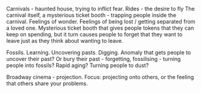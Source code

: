 Carnivals - haunted house, trying to inflict fear.
Rides - the desire to fly
The carnival itself, a mysterious ticket booth - trapping people inside the carnival. Feelings of wonder. Feelings of being lost / getting separated from a loved one.
Mysterious ticket booth that gives people tokens that they can keep on spending, but it turn causes people to forget that they want to leave just as they think about wanting to leave.

Fossils. Learning. Uncovering pasts. Digging. Anomaly that gets people to uncover their past?  Or bury their past - forgetting, fossilising - turning people into fossils? Rapid aging? Turning people to dust?

Broadway cinema - projection. Focus: projecting onto others, or the feeling that others share your problems.





